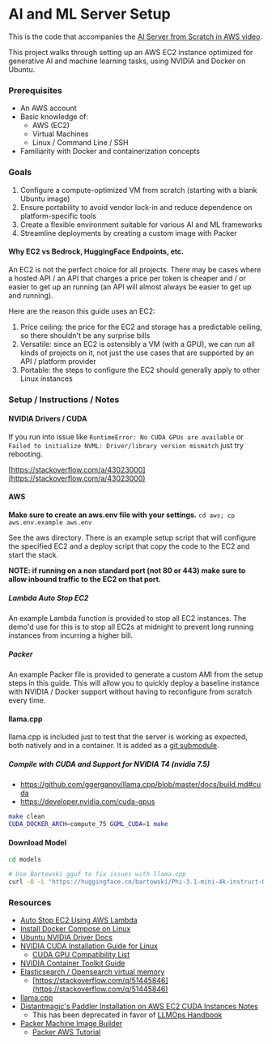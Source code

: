 # AI and ML Server Setup

This is the code that accompanies the [AI Server from Scratch in AWS video](https://www.youtube.com/watch?v=N_KFYqvEZvU).

This project walks through setting up an AWS EC2 instance optimized for generative AI and machine learning tasks, using NVIDIA and Docker on Ubuntu.

### Prerequisites

- An AWS account
- Basic knowledge of:
  - AWS (EC2)
  - Virtual Machines
  - Linux / Command Line / SSH
- Familiarity with Docker and containerization concepts

### Goals

1. Configure a compute-optimized VM from scratch (starting with a blank Ubuntu image)
2. Ensure portability to avoid vendor lock-in and reduce dependence on platform-specific tools
3. Create a flexible environment suitable for various AI and ML frameworks
4. Streamline deployments by creating a custom image with Packer

#### Why EC2 vs Bedrock, HuggingFace Endpoints, etc.

An EC2 is not the perfect choice for all projects. There may be cases where a hosted API / an API that charges a price per token is cheaper and / or easier to get up an running (an API will almost always be easier to get up and running).

Here are the reason this guide uses an EC2:

1. Price ceiling: the price for the EC2 and storage has a predictable ceiling, so there shouldn't be any surprise bills
2. Versatile: since an EC2 is ostensibly a VM (with a GPU), we can run all kinds of projects on it, not just the use cases that are supported by an API / platform provider
3. Portable: the steps to configure the EC2 should generally apply to other Linux instances

### Setup / Instructions / Notes

#### NVIDIA Drivers / CUDA

If you run into issue like `RuntimeError: No CUDA GPUs are available` or `Failed to initialize NVML: Driver/library version mismatch` just try rebooting.

[https://stackoverflow.com/a/43023000](https://stackoverflow.com/a/43023000)

#### AWS

**Make sure to create an aws.env file with your settings.** `cd aws; cp aws.env.example aws.env`

See the aws directory. There is an example setup script that will configure the specified EC2 and a deploy script that copy the code to the EC2 and start the stack.

**NOTE: if running on a non standard port (not 80 or 443) make sure to allow inbound traffic to the EC2 on that port.**

##### Lambda Auto Stop EC2

An example Lambda function is provided to stop all EC2 instances. The demo'd use for this is to stop all EC2s at midnight to prevent long running instances from incurring a higher bill.

##### Packer

An example Packer file is provided to generate a custom AMI from the setup steps in this guide. This will allow you to quickly deploy a baseline instance with NVIDIA / Docker support without having to reconfigure from scratch every time.

#### llama.cpp

llama.cpp is included just to test that the server is working as expected, both natively and in a container. It is added as a [git submodule](https://git-scm.com/book/en/v2/Git-Tools-Submodules).

##### Compile with CUDA and Support for NVIDIA T4 (nvidia 7.5)

- https://github.com/ggerganov/llama.cpp/blob/master/docs/build.md#cuda
- https://developer.nvidia.com/cuda-gpus

```sh
make clean
CUDA_DOCKER_ARCH=compute_75 GGML_CUDA=1 make
```

#### Download Model

```sh
cd models

# Use Bartowski gguf to fix issues with llama.cpp
curl -O -L "https://huggingface.co/bartowski/Phi-3.1-mini-4k-instruct-GGUF/resolve/main/Phi-3.1-mini-4k-instruct-Q6_K_L.gguf"
```

### Resources

- [Auto Stop EC2 Using AWS Lambda](https://repost.aws/knowledge-center/start-stop-lambda-eventbridge)
- [Install Docker Compose on Linux](https://docs.docker.com/compose/install/linux/)
- [Ubuntu NVIDIA Driver Docs](https://ubuntu.com/server/docs/nvidia-drivers-installation)
- [NVIDIA CUDA Installation Guide for Linux](https://docs.nvidia.com/cuda/cuda-installation-guide-linux/index.html)
  - [CUDA GPU Compatibility List](https://developer.nvidia.com/cuda-gpus)
- [NVIDIA Container Toolkit Guide](https://docs.nvidia.com/datacenter/cloud-native/container-toolkit/latest/install-guide.html)
- [Elasticsearch / Opensearch virtual memory](https://www.elastic.co/guide/en/elasticsearch/reference/current/vm-max-map-count.html)
  - [https://stackoverflow.com/q/51445846](https://stackoverflow.com/q/51445846)
- [llama.cpp](https://github.com/ggerganov/llama.cpp)
- [Distantmagic's Paddler Installation on AWS EC2 CUDA Instances Notes](https://github.com/distantmagic/paddler/blob/v0.3.0/infra/tutorial-installing-llamacpp-aws-cuda.md)
  - This has been deprecated in favor of [LLMOps Handbook](https://github.com/distantmagic/llmops-handbook)
- [Packer Machine Image Builder](https://www.packer.io/)
  - [Packer AWS Tutorial](https://developer.hashicorp.com/packer/tutorials/aws-get-started)
